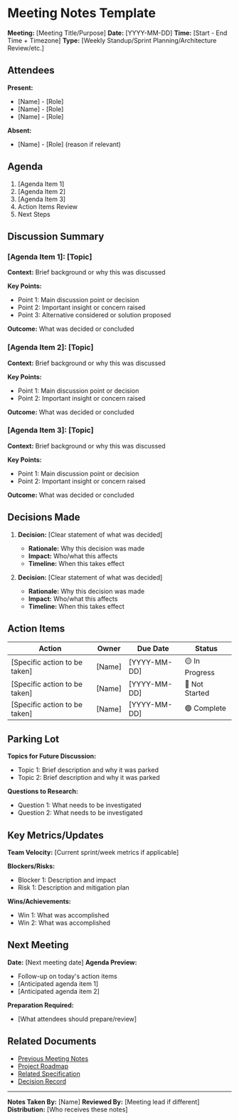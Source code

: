# Meeting Notes Template

**Meeting:** [Meeting Title/Purpose]
**Date:** [YYYY-MM-DD]
**Time:** [Start - End Time + Timezone]
**Type:** [Weekly Standup/Sprint Planning/Architecture Review/etc.]

## Attendees

**Present:**
- [Name] - [Role]
- [Name] - [Role]
- [Name] - [Role]

**Absent:**
- [Name] - [Role] (reason if relevant)

## Agenda

1. [Agenda Item 1]
2. [Agenda Item 2]
3. [Agenda Item 3]
4. Action Items Review
5. Next Steps

## Discussion Summary

### [Agenda Item 1]: [Topic]
**Context:** Brief background or why this was discussed

**Key Points:**
- Point 1: Main discussion point or decision
- Point 2: Important insight or concern raised
- Point 3: Alternative considered or solution proposed

**Outcome:** What was decided or concluded

### [Agenda Item 2]: [Topic]
**Context:** Brief background or why this was discussed

**Key Points:**
- Point 1: Main discussion point or decision
- Point 2: Important insight or concern raised

**Outcome:** What was decided or concluded

### [Agenda Item 3]: [Topic]
**Context:** Brief background or why this was discussed

**Key Points:**
- Point 1: Main discussion point or decision
- Point 2: Important insight or concern raised

**Outcome:** What was decided or concluded

## Decisions Made

1. **Decision:** [Clear statement of what was decided]
   - **Rationale:** Why this decision was made
   - **Impact:** Who/what this affects
   - **Timeline:** When this takes effect

2. **Decision:** [Clear statement of what was decided]
   - **Rationale:** Why this decision was made
   - **Impact:** Who/what this affects
   - **Timeline:** When this takes effect

## Action Items

| Action | Owner | Due Date | Status |
|--------|-------|----------|--------|
| [Specific action to be taken] | [Name] | [YYYY-MM-DD] | 🟡 In Progress |
| [Specific action to be taken] | [Name] | [YYYY-MM-DD] | 🔴 Not Started |
| [Specific action to be taken] | [Name] | [YYYY-MM-DD] | 🟢 Complete |

## Parking Lot

**Topics for Future Discussion:**
- Topic 1: Brief description and why it was parked
- Topic 2: Brief description and why it was parked

**Questions to Research:**
- Question 1: What needs to be investigated
- Question 2: What needs to be investigated

## Key Metrics/Updates

**Team Velocity:** [Current sprint/week metrics if applicable]

**Blockers/Risks:**
- Blocker 1: Description and impact
- Risk 1: Description and mitigation plan

**Wins/Achievements:**
- Win 1: What was accomplished
- Win 2: What was accomplished

## Next Meeting

**Date:** [Next meeting date]
**Agenda Preview:**
- Follow-up on today's action items
- [Anticipated agenda item 1]
- [Anticipated agenda item 2]

**Preparation Required:**
- [What attendees should prepare/review]

## Related Documents

- [Previous Meeting Notes](link)
- [Project Roadmap](link)
- [Related Specification](link)
- [Decision Record](link)

---

**Notes Taken By:** [Name]
**Reviewed By:** [Meeting lead if different]
**Distribution:** [Who receives these notes]
